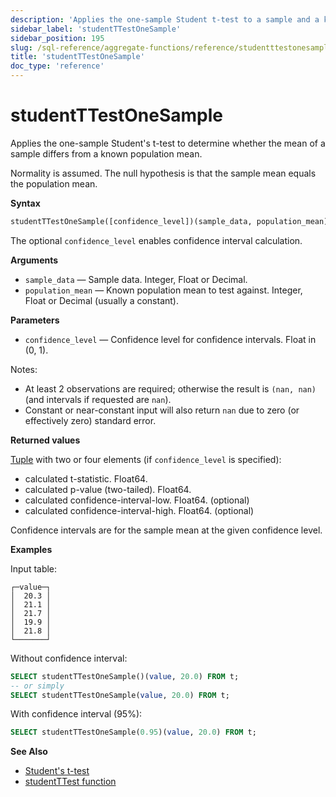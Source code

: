 ```yaml
---
description: 'Applies the one-sample Student t-test to a sample and a known population mean.'
sidebar_label: 'studentTTestOneSample'
sidebar_position: 195
slug: /sql-reference/aggregate-functions/reference/studentttestonesample
title: 'studentTTestOneSample'
doc_type: 'reference'
---
```


# studentTTestOneSample

Applies the one-sample Student's t-test to determine whether the mean of a sample differs from a known population mean.

Normality is assumed. The null hypothesis is that the sample mean equals the population mean.

**Syntax**

```sql
studentTTestOneSample([confidence_level])(sample_data, population_mean)
```

The optional `confidence_level` enables confidence interval calculation.

**Arguments**

- `sample_data` — Sample data. Integer, Float or Decimal.
- `population_mean` — Known population mean to test against. Integer, Float or Decimal (usually a constant).

**Parameters**

- `confidence_level` — Confidence level for confidence intervals. Float in (0, 1).

Notes:
- At least 2 observations are required; otherwise the result is `(nan, nan)` (and intervals if requested are `nan`).
- Constant or near-constant input will also return `nan` due to zero (or effectively zero) standard error.

**Returned values**

[Tuple](../../../sql-reference/data-types/tuple.md) with two or four elements (if `confidence_level` is specified):

- calculated t-statistic. Float64.
- calculated p-value (two-tailed). Float64.
- calculated confidence-interval-low. Float64. (optional)
- calculated confidence-interval-high. Float64. (optional)

Confidence intervals are for the sample mean at the given confidence level.

**Examples**

Input table:

```text
┌─value─┐
│  20.3 │
│  21.1 │
│  21.7 │
│  19.9 │
│  21.8 │
└───────┘
```

Without confidence interval:

```sql
SELECT studentTTestOneSample()(value, 20.0) FROM t;
-- or simply
SELECT studentTTestOneSample(value, 20.0) FROM t;
```

With confidence interval (95%):

```sql
SELECT studentTTestOneSample(0.95)(value, 20.0) FROM t;
```

**See Also**

- [Student's t-test](https://en.wikipedia.org/wiki/Student%27s_t-test)
- [studentTTest function](/sql-reference/aggregate-functions/reference/studentttest)
